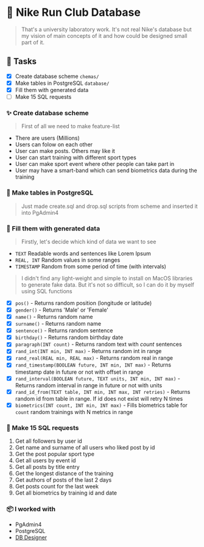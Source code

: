 # 🏃 Nike Run Club Database
> That's a university laboratory work.
> It's not real Nike's database but my vision of main concepts of it and how could be designed small part of it.

## 🚀 Tasks
- [x] Create database scheme `chemas/`
- [x] Make tables in PostgreSQL `database/`
- [x] Fill them with generated data
- [ ] Make 15 SQL requests

### ✨ Create database scheme
> First of all we need to make feature-list
- There are users (Millions)
- Users can folow on each other
- User can make posts. Others may like it
- User can start training with different sport types
- User can make sport event where other people can take part in
- User may have a smart-band which can send biometrics data during the training

### 📄 Make tables in PostgreSQL
> Just made create.sql and drop.sql scripts from scheme and inserted it into PgAdmin4

### 💾 Fill them with generated data
> Firstly, let's decide which kind of data we want to see
- `TEXT` Readable words and sentences like Lorem Ipsum
- `REAL, INT` Random values in some ranges
- `TIMESTAMP` Random from some period of time (with intervals)
> I didn't find any light-weight and simple to install on MacOS libraries to generate fake data.
> But it's not so difficult, so I can do it by myself using SQL functions
- [x] `pos()` - Returns random position (longitude or latitude)
- [x] `gender()` - Returns 'Male' or 'Female'
- [x] `name()` - Returns random name
- [x] `surname()` - Returns random name
- [x] `sentence()` - Returns random sentence 
- [x] `birthday()` - Returns random birthday date
- [x] `paragraph(INT count)` - Returns random text with *count* sentences 
- [x] `rand_int(INT min, INT max)` - Returns random int in range
- [x] `rand_real(REAL min, REAL max)` - Returns random real in range
- [x] `rand_timestamp(BOOLEAN future, INT min, INT max)` - Returns timestamp date in future or not with offset in range
- [x] `rand_interval(BOOLEAN future, TEXT units, INT min, INT max)` - Returns random interval in range in future or not with units
- [x] `rand_id_from(TEXT table, INT min, INT max, INT retries)` - Returns random id from table in range. If id does not exist will retry N times
- [x] `biometrics(INT count, INT min, INT max)` - Fills biometrics table for `count` random trainings with N metrics in range

### 📎 Make 15 SQL requests
1. Get all followers by user id
2. Get name and surname of all users who liked post by id
3. Get the post popular sport type
4. Get all users by event id
5. Get all posts by title entry
6. Get the longest distance of the training
7. Get authors of posts of the last 2 days
8. Get posts count for the last week
9. Get all biometrics by training id and date

### 📦 I worked with
- PgAdmin4
- PostgreSQL
- [DB Designer](https://app.dbdesigner.net)
